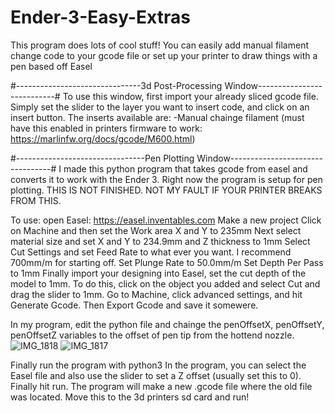 # Ender-3-Easy-Extras
This program does lots of cool stuff! You can easily add manual filament change code to your gcode file or set up your printer to draw things with a pen based off Easel

#-------------------------------3d Post-Processing Window---------------------------#
To use this window, first import your already sliced gcode file. Simply set the slider to the layer you want to insert code, and click on an insert button.
The inserts available are:
-Manual chainge filament (must have this enabled in printers firmware to work: https://marlinfw.org/docs/gcode/M600.html)


#--------------------------------Pen Plotting Window---------------------------------#
I made this python program that takes gcode from easel and converts it to work with the Ender 3. Right now the program is setup for pen plotting. THIS IS NOT FINISHED. NOT MY FAULT IF YOUR PRINTER BREAKS FROM THIS.

To use: open Easel: https://easel.inventables.com
Make a new project
Click on Machine and then set the Work area X and Y to 235mm
Next select material size and set X and Y to 234.9mm and Z thickness to 1mm
Select Cut Settings and set Feed Rate to what ever you want. I recommend 700mm/m for starting off.
Set Plunge Rate to 50.0mm/m
Set Depth Per Pass to 1mm
Finally import your designing into Easel, set the cut depth of the model to 1mm. To do this, click on the object you added and select Cut and drag the slider to 1mm.
Go to Machine, click advanced settings, and hit Generate Gcode. Then Export Gcode and save it somewere.

In my program, edit the python file and chainge the penOffsetX, penOffsetY, penOffsetZ variables to the offset of pen tip from the hottend nozzle. ![IMG_1818](https://user-images.githubusercontent.com/42445164/117326518-b9f68880-ae5f-11eb-9351-b19b145085ac.JPG)
![IMG_1817](https://user-images.githubusercontent.com/42445164/117326525-bb27b580-ae5f-11eb-88c3-e622289561df.JPG)

Finally run the program with python3 
In the program, you can select the Easel file and also use the slider to set a Z offset (usually set this to 0).
Finally hit run. The program will make a new .gcode file where the old file was located. Move this to the 3d printers sd card and run!


